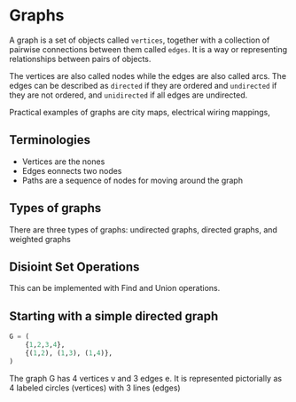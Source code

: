 # Graphs

A graph is a set of objects called `vertices`, together with a collection of pairwise connections between them called `edges`. It is a way or representing relationships between pairs of objects.

The vertices are also called nodes while the edges are also called arcs. The edges can be described as `directed` if they are ordered and `undirected` if they are not ordered, and `unidirected` if all edges are undirected.

Practical examples of graphs are city maps, electrical wiring mappings,

## Terminologies

- Vertices are the nones
- Edges eonnects two nodes
- Paths are a sequence of nodes for moving around the graph

## Types of graphs

There are three types of graphs: undirected graphs, directed graphs, and weighted graphs

## Disioint Set Operations

This can be implemented with Find and Union operations.

## Starting with a simple directed graph

```python
G = (
    {1,2,3,4},
    {(1,2), (1,3), (1,4)},
)
```

The graph G has 4 vertices v and 3 edges e. It is represented pictorially as 4 labeled circles (vertices) with 3 lines (edges)
